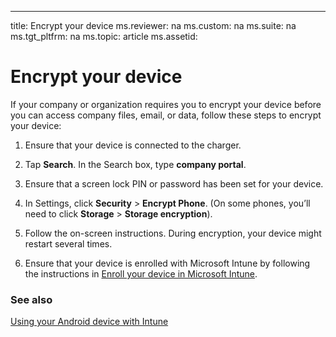 ---
title: Encrypt your device
ms.reviewer: na
ms.custom: na
ms.suite: na
ms.tgt_pltfrm: na
ms.topic: article
ms.assetid:

# Encrypt your device

If your company or organization requires you to encrypt your device before you can access company files, email, or data, follow these steps to encrypt your device:

1.  Ensure that your device is connected to the charger.

2.  Tap **Search**. In the Search box, type **company portal**.

3.  Ensure that a screen lock PIN or password has been set for your device.

4.  In Settings, click **Security** &gt; **Encrypt Phone**.
    (On some phones, you’ll need to click **Storage** &gt; **Storage encryption**).

5.  Follow the on-screen instructions. During encryption, your device might restart several times.

6.  Ensure that your device is enrolled with Microsoft Intune by following the instructions in [Enroll your device in Microsoft Intune](enroll-your-device-in-Intune-android.md).

### See also
[Using your Android device with Intune](using-your-android-device-with-intune.md)

